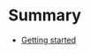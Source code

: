 # Summary
<!-- https://github.com/GitbookIO/gitbook/blob/master/docs/pages.md -->
* [Getting started](docs/getting-started.md)